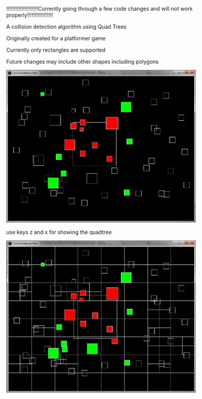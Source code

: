 !!!!!!!!!!!!!!!!!!!!!Currently going through a few code changes and will not work properly!!!!!!!!!!!!!!!!!

A collision detection algorithm using Quad Trees

Originally created for a platformer game

Currently only rectangles are supported

Future changes may include other shapes including polygons

![](https://github.com/sidYana/MyProjects/blob/master/MultiShapeCollisionDetection/Project%20Snaps/snap_1.JPG)

use keys z and x for showing the quadtree

![](https://github.com/sidYana/MyProjects/blob/master/MultiShapeCollisionDetection/Project%20Snaps/snap_2.JPG)
